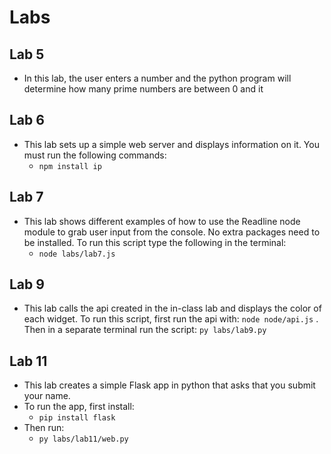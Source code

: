 # Labs

## Lab 5

* In this lab, the user enters a number and the python program will determine how many prime numbers are between 0 and it

## Lab 6

* This lab sets up a simple web server and displays information on it. You must run the following commands:
  * `npm install ip`

## Lab 7

* This lab shows different examples of how to use the Readline node module to grab user input from the console. No extra packages need to be installed. To run this script type the following in the terminal:
  * `node labs/lab7.js`

## Lab 9

* This lab calls the api created in the in-class lab and displays the color of each widget. To run this script, first run the api with: `node node/api.js` . Then in a separate terminal run the script: `py labs/lab9.py`

## Lab 11

* This lab creates a simple Flask app in python that asks that you submit your name.
* To run the app, first install:
  * `pip install flask`
* Then run:
  * `py labs/lab11/web.py`
